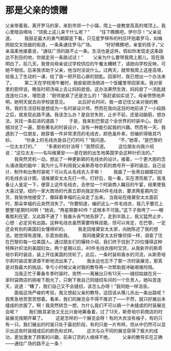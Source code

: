 # 那是父亲的馈赠
父亲带着我，离开罗马的家，来到市郊一个小镇，爬上一座教堂高高的塔顶上。我心里暗自嘀咕：“领我上这儿来干什么呢？” 
　　“往下瞧瞧吧，伊尔莎！”父亲说道。 
　　我鼓足最大的勇气朝脚底下看，只见星罗棋布的村庄环抱着罗马，如蛛网般交叉扭曲的街道，一条条通往罗马广场。 
　　“好好瞧瞧吧，亲爱的孩子，”父亲温柔地接着说，“通往广场的路不止一条。生活也是这样。假如你发现走这条路达不到目的地，你就走另一条路试试！” 
　　父亲为什么要带我爬上那儿，现在我明白了。前几天。我曾向母亲说过学校供应的午餐太糟糕了，请她向学校反映，可她不相信。后来我求助于父亲，他当时没说什么。过两天，就带我爬上这座高塔，给我上了生动的一课，给了我一把开启心扉的钥匙。回家时，我已想出一个办法来了。 
　　第二天在学校用午餐时，我偷偷把汤倒进一个饭罐里带回家来。我对家里的厨师说，晚饭时把汤端上去让妈妈尝尝。这办法果然生效，妈妈尝了一汤匙就连连吐口水，埋怨道：“厨师是疯了还是怎么的！”我赶紧如实说了。母亲愤愤地声明，她明天就去向学校提意见。 
　　此后好长时间，我一直记住父亲对我的教导。我的生活目标是想成为一名时装设计师。然而在我向这目的地前进了一小段路之后，就发现此路不通。我该怎么办？是自甘失败，止步不前，还是动脑筋，想办法，另找一条前进的道路？ 
　　于是，我来到巴黎这个全世界的时装中心。我仔细浏览了一遍，那些著名的时装设计，没有一种能引起我的兴趣。然而有一天，我遇到了一位朋友，她穿着一件非常漂亮的毛线衣，颜色虽朴素，但编织得极其巧妙。 
　　“你身上的毛线衣是自己打的吗？”我问道。 
　　“不，”她答，“是巴黎的一位太太打的。” 
　　“多美妙的针法呀！”我赞叹道。 
　　这位朋友向我介绍说：“这位太太——名叫维黛安——是在她的出生地美国学会这种针织法的。” 
　　我突然灵机一动，想出了一种更新颖的毛线衣的设计。接着，一个更大胆的念头涌进我的脑中：我为什么不利用我父亲斯奇培尔莉的商号开一家时装店，自己设计、制作和出售时装呢？可以先从毛线衣入手嘛！ 
　　我画了一张黑白蝴蝶花纹的毛线衣设计图，请维黛安太太先打一件。打好后，我一看，实在漂亮极了。我准备让人鉴定一下，便穿上这件毛线衣，去参加一个时装商人瞩目的午宴，结果使我大喜过望。纽约一家大商场的代表立即向我定购40件毛线衣，要求两星期内交货，我愉快地接受了，像踩着幸福的云朵走了出来。 
当我站在维黛安太太面前时，那朵幸福的云突然消失了。“你要知道，编织这么一件毛线衣，我几乎要花上整整1星期时间啊！”她说，“两星期要40件？这根本不可能。”这下子我垮了——眼看胜利在望，又此路不通了！我垂头丧气地告辞了。走到半路上，我又猛然止步，心想：必定另有出路。这种毛线衣虽然需要特殊技能，但可以肯定，在巴黎，一定还会有别的美国妇女懂得织的。 
　　我走回维黛安太太家，向她陈述了我的想法。她觉得有道理，乐意协助我。 
　　我同维黛安太太好像侦探一样，调查了住在巴黎的每一位美国人。通过朋友们的辗转介绍，我们终于找到了20位懂得这种特殊针织法的美国妇女。两个星期以后，40件毛线衣按时交货，从我新开的斯奇培尔莉时装店，装上开往美国的货轮了。此后，一条时装和香水的河流，从斯奇培尔莉时装店里源源不断地流出来了。 
　　我永远也忘不了那一次时装展览，那真是对我最大的挑战，幸亏小时候父亲对我的教导再一次帮助我冲破艰难险阻。 
　　当我正忙于筹备冬季时装时，突然——离展出只有13天——缝纫姑娘在另一家时袋商店的挑唆下跑光了，只剩下我自己同缝纫车间的一个负责人。她叫苦连天，说道：“糟了，我们自己又不会缝纫，该怎么办呀！”我同她一样沮丧。 
　　面临这场严峻的考验，我又想起父亲的教导。这回该从哪儿杀出一条出路呢？我焦急地苦思苦想着。看来，我们的展览会不得不推迟了——不然，就只好展出未缝成的衣服了。啊！我突然转念一想，为什么我们不可以搞一个未缝成的时装展览会呢？ 
　　我们极其紧张又无比兴奋地筹备着，过了13天，斯奇培尔莉商店的时装展览按期开幕了。 
　　这是怎样的一个展览会呀！有的大衣没有袖子，有的只有一只。我们展出的时装只处于最初阶段，有的只是一片布样。但从中仍然可以显示出这些时装缝成后的颜色和式样。 
　　这次与众不同的展览获得了极大的成功，更加激发了顾客的兴趣，前来订货的人络绎不绝。 
　　父亲的教导实在正确——通往广场的路不止一条！
  